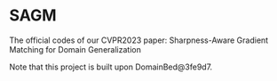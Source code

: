 # SAGM
The official codes of our CVPR2023 paper: Sharpness-Aware Gradient Matching for Domain Generalization


Note that this project is built upon DomainBed@3fe9d7.

